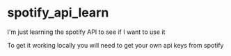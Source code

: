 # spotify_api_learn
I'm just learning the spotify API to see if I want to use it

To get it working locally you will need to get your own api keys from spotify
